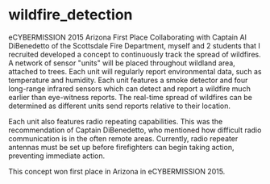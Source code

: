 # wildfire_detection
eCYBERMISSION 2015 Arizona First Place
Collaborating with Captain Al DiBenedetto of the Scottsdale Fire Department, myself and 2 students that I recruited developed a concept to continuously track the spread of wildfires. A network of sensor "units" will be placed throughout wildland area, attached to trees. Each unit will regularly report environmental data, such as temperature and humidity. Each unit features a smoke detector and four long-range infrared sensors which can detect and report a wildfire much earlier than eye-witness reports. The real-time spread of wildfires can be determined as different units send reports relative to their location.

Each unit also features radio repeating capabilities. This was the recommendation of Captain DiBenedetto, who mentioned how difficult radio communication is in the often remote areas. Currently, radio repeater antennas must be set up before firefighters can begin taking action, preventing immediate action.

This concept won first place in Arizona in eCYBERMISSION 2015.
